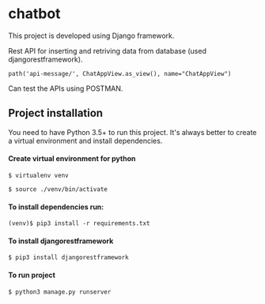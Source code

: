 # chatbot
This project is developed using Django framework. 

Rest API for inserting and retriving data from database (used djangorestframework).

``path('api-message/', ChatAppView.as_view(), name="ChatAppView")``

Can test the APIs using POSTMAN.

## Project installation
You need to have Python 3.5+ to run this project.
It's always better to create a virtual environment and install dependencies.

#### Create virtual environment for python
``$ virtualenv venv``

``$ source ./venv/bin/activate``

#### To install dependencies run:

``(venv)$ pip3 install -r requirements.txt``

#### To install djangorestframework
``$ pip3 install djangorestframework``

#### To run project
``$ python3 manage.py runserver``
